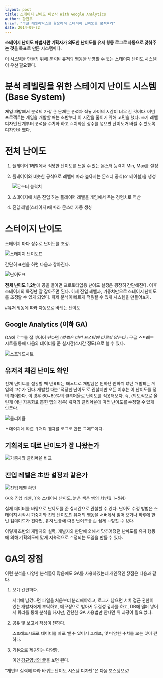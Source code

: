 ```yaml
---
layout: post
title: 스테이지 난이도 마법사 With Google Analytics
author: 황찬주
brief: "구글 애널리틱스를 활용하여 스테이지 난이도를 분석하기"
date: 2014-09-22
---
```


**스테이지 난이도 마법사란 기획자가 의도한 난이도를 유저 행동 로그로 자동으로 맞춰주는 것**을 목표로 만든 시스템이다.

이 시스템을 만들기 위해 분석된 유저의 행동을 반영할 수 있는 스테이지 난이도 시스템이 우선 필요했다.


# 분석 레벨링을 위한 스테이지 난이도 시스템 (Base System)

게임 개발에서 분석의 가장 큰 문제는 분석과 적용 사이의 시간이 너무 긴 것이다. 이번 프로젝트는 게임을 개발할 때는 초반부터 이 시간을 줄이기 위해 고민을 했다. 초기 레벨 디자인 단계부터 분석을 수치화 하고 수치화된 상수를 넣으면 난이도가 바뀔 수 있도록 디자인을 했다.


# 전체 난이도

1.  플레이어 1레벨에서 적당한 난이도를 느낄 수 있는 몬스터 능력치 Min, Max를 설정
2.  플레어어와 비슷한 공식으로 레벨에 따라 높아지는 몬스터 공식(or 테이블)을 생성

    ![몬스터 능력치](/img/posts/2014-09-22-Level_design_wizard_withGA/monsterLevelset.png)
3.  스테이지에 처음 진입 하는 플레이어 레벨을 게임에서 주는 경험치로 역산
4.  진입 레벨(스테이지)에 따라 몬스터 자동 생성


# 스테이지 난이도

스테이지 마다 상수로 난이도를 조정.

![스테이지 난이도표](/img/posts/2014-09-22-Level_design_wizard_withGA/levelbyStage.png)

간단히 표현을 하면 다음과 같아진다.

![난이도표](/img/posts/2014-09-22-Level_design_wizard_withGA/sampleLeveldesign.png)

**전체 난이도 1,2번**에 공을 들이면 프로토타입용 난이도 설정은 굉장히 간단해진다. 이후 스테이지의 특징만 잘 잡아주면 된다. 이제 진입 레벨과, 가중치만으로 스테이지 난이도를 조정할 수 있게 되었다. 이제 분석이 빠르게 적용될 수 있게 시스템을 만들어보자.


#유저 행동에 따라 자동으로 바뀌는 난이도 

## Google Analytics (이하 GA)

GA에 로그를 잘 넣어어 놨다면 (*방법은 이번 포스팅에 다루지 않는다.*) 구글 스프레드 시트를 통해 다음의 데이터를 준 실시간(4시간 정도)으로 볼 수 있다.

![스프레드시트](/img/posts/2014-09-22-Level_design_wizard_withGA/GAspreadsheet.png)

## 유저의 체감 난이도 확인

전체 난이도를 설정할 때 반복되는 테스트로 개발팀은 원하던 원하지 않던 개발되는 게임의 고수가 된다. 개발할 때는 '적당한 난이도'로 괜찮지만 오픈 이후는 이 난이도를 정의 해야한다. 이 경우 60~80%의 클리어율로 난이도를 적용해보자. 즉, (의도적으로 올린게 아닌 자동화로 뽑힌 맵의 경우) 유저의 클리어율에 따라 난이도를 수정할 수 있게 만든다.

![클리어율](/img/posts/2014-09-22-Level_design_wizard_withGA/ClearRate.png)

스테이지에 따른 유저의 결과를 로그로 만든 그래프이다.

## 기획의도 대로 난이도가 잘 나왔는가

![가중치와 클리어율 비교](/img/posts/2014-09-22-Level_design_wizard_withGA/GA1.png)

## 진입 레벨은 초반 설정과 같은가

![진입 레벨 확인](/img/posts/2014-09-22-Level_design_wizard_withGA/GA2.png)

(X축 진입 레벨, Y축 스테이지 난이도. 붉은 색은 행의 최빈값 1~5위)

실제 데이터를 바탕으로 난이도를 준 실시간으로 관찰할 수 있다.  난이도 수정 방법은 스테이지 시작시 가중치와 진입 난이도만 유저의 행동을 서버에서 읽어 오거나 하루에 한번 업데이트가 된다면, 유저 반응에 따른 난이도를 손 쉽게 수정할 수 있다.

이렇게 초반의 개발자의 실력, 개발자의 판단에 의해서 맞추어졌던 난이도를 유저 행동에 의해 기획의도에 맞게 지속적으로 수정되는 모델을 만들 수 있다.


# GA의 장점

이런 분석을 다양한 분석툴이 많음에도 GA를 사용하였는데 개인적인 장점은 다음과 같다. 

1.  보기 간편하다.

    서버에 남겼다면 파일을 처음부터 분리해야하고, 로그가 남으면 서버 접근 권한이 있는 개발자에게 부탁하고, 메모장으로 받아서 무결성 검사를 하고, DB에 밀어 넣어서 쿼리를 통해 분석을 하지만, 간단한 GA 사용법만 안다면 위 과정이 필요 없다.
2.  공유 및 보고서 작성이 편하다.

    스프레드시트로 데이터를 바로 뺄 수 있어서 그래프, 및 다양한 수치를 보는 것이 편하다.

3.  기본으로 제공되는 다양함.

    이건 [강규영님의 글](http://boxnwhis.kr/2014/09/15/analyze_game_using_ga_1.html)을 보면 된다.

"개인의 실력에 따라 바뀌는 난이도 시스템 디자인"은 다음 포스팅으로!
 
